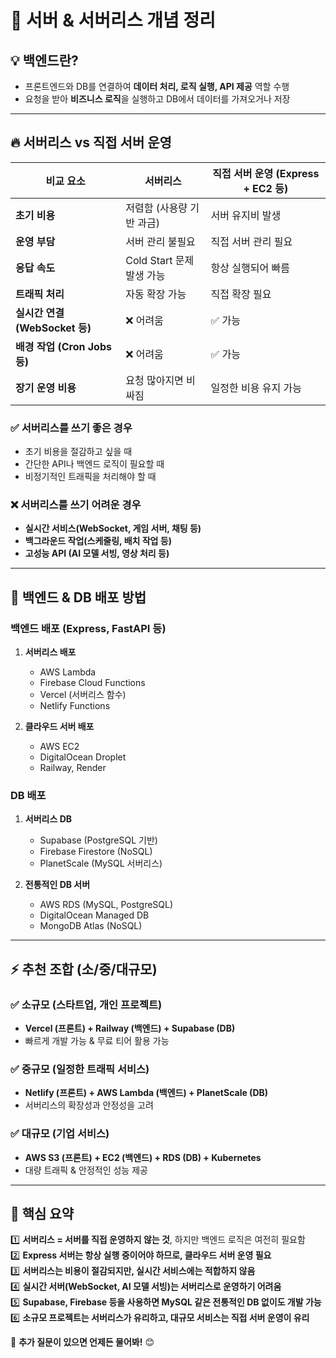 # 📌 서버 & 서버리스 개념 정리

## 💡 백엔드란?
- 프론트엔드와 DB를 연결하여 **데이터 처리, 로직 실행, API 제공** 역할 수행
- 요청을 받아 **비즈니스 로직**을 실행하고 DB에서 데이터를 가져오거나 저장

---

## 🔥 서버리스 vs 직접 서버 운영

| 비교 요소 | **서버리스** | **직접 서버 운영 (Express + EC2 등)** |
|----------|------------|--------------------------|
| **초기 비용** | 저렴함 (사용량 기반 과금) | 서버 유지비 발생 |
| **운영 부담** | 서버 관리 불필요 | 직접 서버 관리 필요 |
| **응답 속도** | Cold Start 문제 발생 가능 | 항상 실행되어 빠름 |
| **트래픽 처리** | 자동 확장 가능 | 직접 확장 필요 |
| **실시간 연결 (WebSocket 등)** | ❌ 어려움 | ✅ 가능 |
| **배경 작업 (Cron Jobs 등)** | ❌ 어려움 | ✅ 가능 |
| **장기 운영 비용** | 요청 많아지면 비싸짐 | 일정한 비용 유지 가능 |

### ✅ **서버리스를 쓰기 좋은 경우**
- 초기 비용을 절감하고 싶을 때
- 간단한 API나 백엔드 로직이 필요할 때
- 비정기적인 트래픽을 처리해야 할 때

### ❌ **서버리스를 쓰기 어려운 경우**
- **실시간 서비스(WebSocket, 게임 서버, 채팅 등)**
- **백그라운드 작업(스케줄링, 배치 작업 등)**
- **고성능 API (AI 모델 서빙, 영상 처리 등)**

---

## 🚀 백엔드 & DB 배포 방법

### **백엔드 배포 (Express, FastAPI 등)**
1. **서버리스 배포**
   - AWS Lambda
   - Firebase Cloud Functions
   - Vercel (서버리스 함수)
   - Netlify Functions

2. **클라우드 서버 배포**
   - AWS EC2
   - DigitalOcean Droplet
   - Railway, Render

### **DB 배포**
1. **서버리스 DB**
   - Supabase (PostgreSQL 기반)
   - Firebase Firestore (NoSQL)
   - PlanetScale (MySQL 서버리스)

2. **전통적인 DB 서버**
   - AWS RDS (MySQL, PostgreSQL)
   - DigitalOcean Managed DB
   - MongoDB Atlas (NoSQL)

---

## ⚡ 추천 조합 (소/중/대규모)

### **✅ 소규모 (스타트업, 개인 프로젝트)**
- **Vercel (프론트) + Railway (백엔드) + Supabase (DB)**
- 빠르게 개발 가능 & 무료 티어 활용 가능

### **✅ 중규모 (일정한 트래픽 서비스)**
- **Netlify (프론트) + AWS Lambda (백엔드) + PlanetScale (DB)**
- 서버리스의 확장성과 안정성을 고려

### **✅ 대규모 (기업 서비스)**
- **AWS S3 (프론트) + EC2 (백엔드) + RDS (DB) + Kubernetes**
- 대량 트래픽 & 안정적인 성능 제공

---

## 🎯 핵심 요약
1️⃣ **서버리스 = 서버를 직접 운영하지 않는 것**, 하지만 백엔드 로직은 여전히 필요함  
2️⃣ **Express 서버는 항상 실행 중이어야 하므로, 클라우드 서버 운영 필요**  
3️⃣ **서버리스는 비용이 절감되지만, 실시간 서비스에는 적합하지 않음**  
4️⃣ **실시간 서버(WebSocket, AI 모델 서빙)는 서버리스로 운영하기 어려움**  
5️⃣ **Supabase, Firebase 등을 사용하면 MySQL 같은 전통적인 DB 없이도 개발 가능**  
6️⃣ **소규모 프로젝트는 서버리스가 유리하고, 대규모 서비스는 직접 서버 운영이 유리**  

🚀 **추가 질문이 있으면 언제든 물어봐!** 😊
